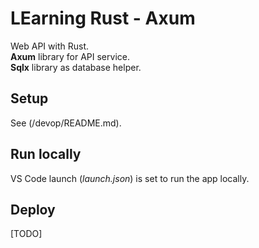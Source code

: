 # LEarning Rust - Axum

Web API with Rust.  
**Axum** library for API service.  
**Sqlx** library as database helper.  


## Setup

See (/devop/README.md).


## Run locally

VS Code launch (_launch.json_) is set to run the app locally.  


## Deploy

[TODO]

